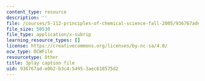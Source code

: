 ```yaml
---
content_type: resource
description: ''
file: /courses/5-112-principles-of-chemical-science-fall-2005/936767ade0b2b3c454953aec618575d2_hG8KdheMUeo.srt
file_size: 50530
file_type: application/x-subrip
learning_resource_types: []
license: https://creativecommons.org/licenses/by-nc-sa/4.0/
ocw_type: OCWFile
resourcetype: Other
title: 3play caption file
uid: 936767ad-e0b2-b3c4-5495-3aec618575d2
---
```

